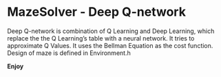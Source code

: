 # MazeSolver - Deep Q-network

Deep Q-network is combination of Q Learning and Deep Learning, which replace the the Q Learning’s table with a neural network. It tries to approximate Q Values. It uses the Bellman Equation as the cost function. Design of maze is defined in Environment.h

**Enjoy**
